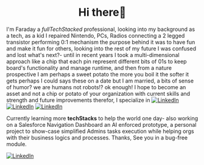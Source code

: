 <h1 align="center"> Hi there👋

</h1>


I'm Faraday a <em>fullTechStacked</em> professional, looking into my background as a tech, 
as a kid I repaired Nintendo, PCs, Radios connecting a 2 legged transistor performing 0:1 mechanism the purpose behind it was to have fun and make it fun for others, looking into the rest of my future I was confused and lost what's next?- until in recent years I took a multi-dimensional approach like a chip that each pin represent different bits of 01s to keep board's functionality and manage runtime, and then from a nature prospective I am perhaps a sweet potato the more you boil it the softer it gets perhaps I could says these on a date but I am married, a bits of sense of humor? we are humans not robots!?  ok enough! I hope to become an asset and not a chip or potato of your organization with current skills and strength and future improvements therefor, I specialize in 
[![LinkedIn](https://img.shields.io/badge/IT-SysAdmin-orange)](#target_blank "Target_blank")   [![LinkedIn](https://img.shields.io/badge/Dev-SFDC-9cf)](#target_blank) [![LinkedIn](https://img.shields.io/badge/Dev-AppSupport-gold)](#target_blank)

Currently learning more <strong>techStacks</strong> to help the world one day- also working on a Salesforce Navigation Dashboard an AI enforced prototype, a personal project to show-case simplified Admins tasks execution while helping orgs with their business logics and processes. Thanks, See you in a bug-free module. 






[![LinkedIn](https://img.shields.io/badge/View-Linkedin-blue)](https://linkedin.com/in/faradeen "View LinkedIn")

<!--
**faradeen-ja/faradeen-ja** is a ✨ _special_ ✨ repository because its `README.md` (this file) appears on your GitHub profile.

Here are some ideas to get you started:

- 🔭 I’m currently working on ...
- 🌱 I’m currently learning ...
- 👯 I’m looking to collaborate on ...
- 🤔 I’m looking for help with ...
- 💬 Ask me about ...
- 📫 How to reach me: ...
- 😄 Pronouns: ...
- ⚡ Fun fact: ...
-->
